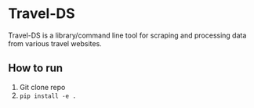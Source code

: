 # Travel-DS

Travel-DS is a library/command line tool for scraping and processing data from various travel websites.

## How to run
1. Git clone repo
2. `pip install -e .`